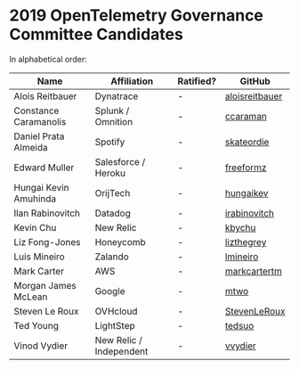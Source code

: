 # 2019 OpenTelemetry Governance Committee Candidates

In alphabetical order:

| Name | Affiliation | Ratified? | GitHub |
| --- | --- | --- | --- |
| Alois Reitbauer | Dynatrace | - | [aloisreitbauer](https://github.com/aloisreitbauer) |
| Constance Caramanolis | Splunk / Omnition | - | [ccaraman](https://github.com/ccaraman) |
| Daniel Prata Almeida | Spotify | - | [skateordie](https://github.com/skateordie) |
| Edward Muller | Salesforce / Heroku | - | [freeformz](https://github.com/freeformz) |
| Hungai Kevin Amuhinda | OrijTech | - | [hungaikev](https://github.com/hungaikev) |
| Ilan Rabinovitch | Datadog | - | [irabinovitch](https://github.com/irabinovitch) |
| Kevin Chu | New Relic | - | [kbychu](https://github.com/kbychu) |
| Liz Fong-Jones | Honeycomb | - | [lizthegrey](https://github.com/lizthegrey) |
| Luis Mineiro | Zalando | - | [lmineiro](https://github.com/lmineiro) |
| Mark Carter | AWS | - | [markcartertm](https://github.com/markcartertm) |
| Morgan James McLean | Google | - | [mtwo](https://github.com/mtwo) |
| Steven Le Roux | OVHcloud | - | [StevenLeRoux](https://github.com/StevenLeRoux) |
| Ted Young | LightStep | - | [tedsuo](https://github.com/tedsuo) |
| Vinod Vydier | New Relic / Independent | - | [vvydier](https://github.com/vvydier) |
